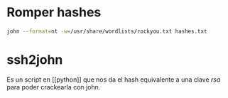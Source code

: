 
# Romper hashes

```bash
john --format=nt -w=/usr/share/wordlists/rockyou.txt hashes.txt
```

# ssh2john

Es un script en [[python]] que nos da el hash equivalente a una clave *rsa* para poder crackearla con john.